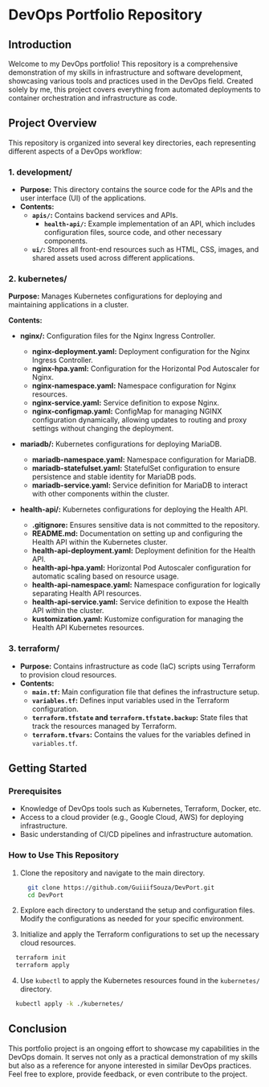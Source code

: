# DevOps Portfolio Repository

## Introduction

Welcome to my DevOps portfolio! This repository is a comprehensive demonstration of my skills in infrastructure and software development, showcasing various tools and practices used in the DevOps field. Created solely by me, this project covers everything from automated deployments to container orchestration and infrastructure as code.

## Project Overview

This repository is organized into several key directories, each representing different aspects of a DevOps workflow:

### 1. **development/**
   - **Purpose:** This directory contains the source code for the APIs and the user interface (UI) of the applications.
   - **Contents:**
     - **`apis/`:** Contains backend services and APIs.
       - **`health-api/`:** Example implementation of an API, which includes configuration files, source code, and other necessary components.
     - **`ui/`:** Stores all front-end resources such as HTML, CSS, images, and shared assets used across different applications.

### 2. kubernetes/
**Purpose:** Manages Kubernetes configurations for deploying and maintaining applications in a cluster.

**Contents:**

- **nginx/:** Configuration files for the Nginx Ingress Controller.
  - **nginx-deployment.yaml:** Deployment configuration for the Nginx Ingress Controller.
  - **nginx-hpa.yaml:** Configuration for the Horizontal Pod Autoscaler for Nginx.
  - **nginx-namespace.yaml:** Namespace configuration for Nginx resources.
  - **nginx-service.yaml:** Service definition to expose Nginx.
  - **nginx-configmap.yaml:** ConfigMap for managing NGINX configuration dynamically, allowing updates to routing and proxy settings without changing the deployment.

- **mariadb/:** Kubernetes configurations for deploying MariaDB.
  - **mariadb-namespace.yaml:** Namespace configuration for MariaDB.
  - **mariadb-statefulset.yaml:** StatefulSet configuration to ensure persistence and stable identity for MariaDB pods.
  - **mariadb-service.yaml:** Service definition for MariaDB to interact with other components within the cluster.

- **health-api/:** Kubernetes configurations for deploying the Health API.
  - **.gitignore:** Ensures sensitive data is not committed to the repository.
  - **README.md:** Documentation on setting up and configuring the Health API within the Kubernetes cluster.
  - **health-api-deployment.yaml:** Deployment definition for the Health API.
  - **health-api-hpa.yaml:** Horizontal Pod Autoscaler configuration for automatic scaling based on resource usage.
  - **health-api-namespace.yaml:** Namespace configuration for logically separating Health API resources.
  - **health-api-service.yaml:** Service definition to expose the Health API within the cluster.
  - **kustomization.yaml:** Kustomize configuration for managing the Health API Kubernetes resources.

### 3. **terraform/**
   - **Purpose:** Contains infrastructure as code (IaC) scripts using Terraform to provision cloud resources.
   - **Contents:**
     - **`main.tf`:** Main configuration file that defines the infrastructure setup.
     - **`variables.tf`:** Defines input variables used in the Terraform configuration.
     - **`terraform.tfstate` and `terraform.tfstate.backup`:** State files that track the resources managed by Terraform.
     - **`terraform.tfvars`:** Contains the values for the variables defined in `variables.tf`.

## Getting Started

### Prerequisites

- Knowledge of DevOps tools such as Kubernetes, Terraform, Docker, etc.
- Access to a cloud provider (e.g., Google Cloud, AWS) for deploying infrastructure.
- Basic understanding of CI/CD pipelines and infrastructure automation.

### How to Use This Repository

1. Clone the repository and navigate to the main directory.

   ```bash
     git clone https://github.com/GuiiifSouza/DevPort.git
     cd DevPort
   ```

2. Explore each directory to understand the setup and configuration files. Modify the configurations as needed for your specific environment.

3. Initialize and apply the Terraform configurations to set up the necessary cloud resources.

  ```bash
    terraform init
    terraform apply
  ```

4. Use `kubectl` to apply the Kubernetes resources found in the `kubernetes/` directory.

  ```bash
    kubectl apply -k ./kubernetes/
  ```

## Conclusion

This portfolio project is an ongoing effort to showcase my capabilities in the DevOps domain. It serves not only as a practical demonstration of my skills but also as a reference for anyone interested in similar DevOps practices. Feel free to explore, provide feedback, or even contribute to the project.
